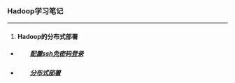 ### Hadoop学习笔记

---

1. #### Hadoop的分布式部署

* #####        &emsp;&emsp;[配置ssh免密码登录](#配置ssh免密码登录)

* #####        &emsp;&emsp;[分布式部署](/Hadoop/分布式部署.md)



